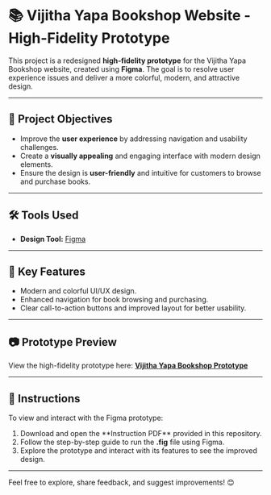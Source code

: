 # <!DOCTYPE html>
<html lang="en">
<head>
    <meta charset="UTF-8">
    <meta name="viewport" content="width=device-width, initial-scale=1.0">
    <title>Vijitha Yapa Bookshop - High-Fidelity Prototype</title>
</head>
<body>
    <h1>📚 Vijitha Yapa Bookshop Website - High-Fidelity Prototype</h1>
    <p>This project is a redesigned <strong>high-fidelity prototype</strong> for the Vijitha Yapa Bookshop website, created using <strong>Figma</strong>. The goal is to resolve user experience issues and deliver a more colorful, modern, and attractive design.</p>

   <hr>

   <h2>🎯 Project Objectives</h2>
    <ul>
        <li>Improve the <strong>user experience</strong> by addressing navigation and usability challenges.</li>
        <li>Create a <strong>visually appealing</strong> and engaging interface with modern design elements.</li>
        <li>Ensure the design is <strong>user-friendly</strong> and intuitive for customers to browse and purchase books.</li>
    </ul>

   <hr>

   <h2>🛠️ Tools Used</h2>
    <ul>
        <li><strong>Design Tool:</strong> <a href="https://www.figma.com" target="_blank">Figma</a></li>
    </ul>

   <hr>

   <h2>🎨 Key Features</h2>
    <ul>
        <li>Modern and colorful UI/UX design.</li>
        <li>Enhanced navigation for book browsing and purchasing.</li>
        <li>Clear call-to-action buttons and improved layout for better usability.</li>
    </ul>

   <hr>

   <h2>📷 Prototype Preview</h2>
    <p>View the high-fidelity prototype here:  
        <a href="https://www.figma.com/link-to-your-design" target="_blank"><strong>Vijitha Yapa Bookshop Prototype</strong></a>
    </p>

   <hr>

   <h2>📄 Instructions</h2>
    <p>To view and interact with the Figma prototype:</p>
    <ol>
        <li>Download and open the **Instruction PDF** provided in this repository.</li>
        <li>Follow the step-by-step guide to run the <strong>.fig</strong> file using Figma.</li>
        <li>Explore the prototype and interact with its features to see the improved design.</li>
    </ol>

   <hr>

   <p>Feel free to explore, share feedback, and suggest improvements! 😊</p>
</body>
</html>

 

